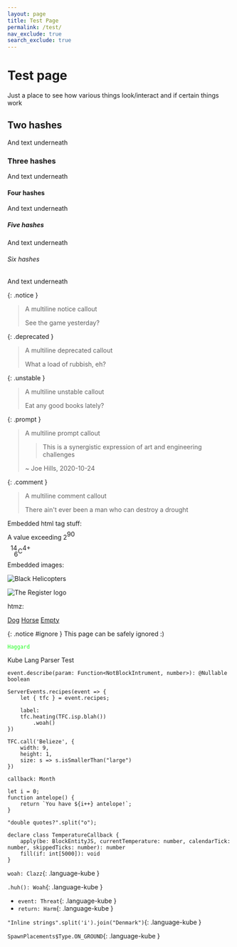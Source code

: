 ```yaml
---
layout: page
title: Test Page
permalink: /test/
nav_exclude: true
search_exclude: true
---
```


# Test page

Just a place to see how various things look/interact and if certain things work

## Two hashes

And text underneath

### Three hashes

And text underneath

#### Four hashes

And text underneath

##### Five hashes

And text underneath

###### Six hashes

And text underneath

{: .notice }
> A multiline notice callout
>
> See the game yesterday?

{: .deprecated }
> A multiline deprecated callout
>
> What a load of rubbish, eh?

{: .unstable }
> A multiline unstable callout
>
> Eat any good books lately?

{: .prompt }
> A multiline prompt callout
>
> > This is a synergistic expression of art and engineering challenges
>
> ~ Joe Hills, 2020-10-24

{: .comment }
> A multiline comment callout
>
> There ain't ever been a man who can destroy a drought

Embedded html tag stuff:

A value exceeding 2<span style="vertical-align: baseline; position: relative; top: -0.5em;">90</span>

<span style="vertical-align: baseline; position: relative; top: -0.5em; right: -0.5em;">14</span><span style="vertical-align: baseline; position: relative; bottom: -0.5em;">6</span>C<span style="vertical-align: baseline; position: relative; top: -0.5em;">4+</span>

Embedded images:

![Black Helicopters](https://www.theregister.com/design_picker/fa16d26efb42e6ba1052f1d387470f643c5aa18d/graphics/icons/comment/black_helicopters_48.png)

![The Register logo](https://www.theregister.com/design_picker/fa16d26efb42e6ba1052f1d387470f643c5aa18d/graphics/std/reg_logo_no_strapline.svg)

htmz:

<div role="tablist">
    <a class="tab" href="/hidden/dog.html#tab" target=htmz>Dog</a>
    <a class="tab" href="/hidden/horse.html#tab" target=htmz>Horse</a>
    <a class="tab" href="/hidden/empty.html#tab" target=htmz>Empty</a>
</div>

<div id="tab" role="tabpanel"></div>

<iframe hidden name=htmz onload="setTimeout(()=>document.querySelector(contentWindow.location.hash||null)?.replaceWith(...contentDocument.body.childNodes))"></iframe>

{: .notice #ignore }
This page can be safely ignored :)

<code style="color:25FF25;">Haggard</code>

Kube Lang Parser Test

```kube
event.describe(param: Function<NotBlockIntrument, number>): @Nullable boolean

ServerEvents.recipes(event => {
    let { tfc } = event.recipes;

    label:
    tfc.heating(TFC.isp.blah())
        .woah()
})

TFC.call('Belieze', {
    width: 9,
    height: 1,
    size: s => s.isSmallerThan("large")
})

callback: Month

let i = 0;
function antelope() {
    return `You have ${i++} antelope!`;
}

"double quotes?".split("o");

declare class TemperatureCallback {
    apply(be: BlockEntityJS, currentTemperature: number, calendarTick: number, skippedTicks: number): number
    fill(if: int[5000]): void
}
```

`woah: Clazz`{: .language-kube }

`.huh(): Woah`{: .language-kube }

- `event: Threat`{: .language-kube }
- `return: Harm`{: .language-kube }

`"Inline strings".split('i').join("Denmark")`{: .language-kube }

`SpawnPlacements$Type.ON_GROUND`{: .language-kube }
